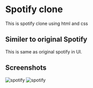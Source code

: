 # Spotify clone

This is spotify clone using html and css

## Similer to original Spotify

This is same as original spotify
in UI.

## Screenshots

![spotify](../screenshort/Screenshot%202024-08-22%20204448.png)
![spotify](../screenshort/Screenshot%202024-08-22%20204457.png)
